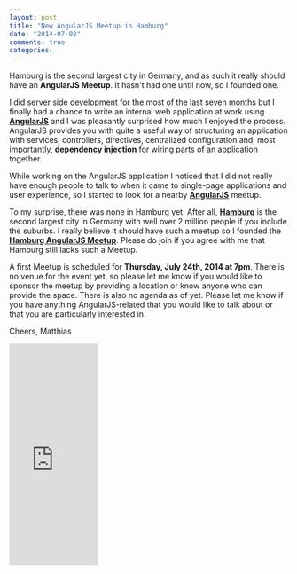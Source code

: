 ```yaml
---
layout: post
title: "New AngularJS Meetup in Hamburg"
date: "2014-07-08"
comments: true
categories: 
---
```

Hamburg is the second largest city in Germany, and as such it really should have an **AngularJS Meetup**. It hasn't had one until now, so I founded one.

I did server side development for the most of the last seven months but I finally had a chance to write an internal web application at work using **[AngularJS](https://angularjs.org)** and I was pleasantly surprised how much I enjoyed the process. AngularJS provides you with quite a useful way of structuring an application with services, controllers, directives, centralized configuration and, most importantly, **[dependency injection](http://en.wikipedia.org/wiki/Dependency_injection)** for wiring parts of an application together.

While working on the AngularJS application I noticed that I did not really have enough people to talk to when it came to single-page applications and user experience, so I started to look for a nearby **[AngularJS](https://angularjs.org)** meetup. 

To my surprise, there was none in Hamburg yet. After all, **[Hamburg](http://en.wikipedia.org/wiki/Hamburg)** is the second largest city in Germany with well over 2 million people if you include the suburbs. I really believe it should have such a meetup so I founded the **[Hamburg AngularJS Meetup](http://www.meetup.com/Hamburg-AngularJS-Meetup/)**. Please do join if you agree with me that Hamburg still lacks such a Meetup. 

A first Meetup is scheduled for **Thursday, July 24th, 2014 at 7pm**. There is no venue for the event yet, so please let me know if you would like to sponsor the meetup by providing a location or know anyone who can provide the space. There is also no agenda as of yet. Please let me know if you have anything AngularJS-related that you would like to talk about or that you are particularly interested in.

Cheers,
Matthias

<iframe width="160" height="400" src="https://leanpub.com/building-a-system-in-clojure/embed" frameborder="0" allowtransparency="true"></iframe>